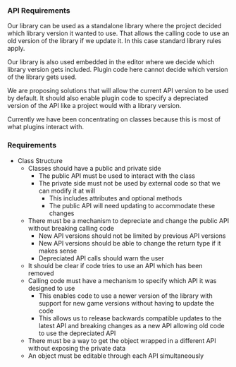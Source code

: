 ### API Requirements

Our library can be used as a standalone library where the project decided which library version it wanted to use. 
That allows the calling code to use an old version of the library if we update it.
In this case standard library rules apply.

Our library is also used embedded in the editor where we decide which library version gets included.
Plugin code here cannot decide which version of the library gets used.

We are proposing solutions that will allow the current API version to be used by default.
It should also enable plugin code to specify a depreciated version of the API like a project would with a library version.

Currently we have been concentrating on classes because this is most of what plugins interact with.

### Requirements
- Class Structure
  - Classes should have a public and private side
    - The public API must be used to interact with the class
    - The private side must not be used by external code so that we can modify it at will
      - This includes attributes and optional methods
      - The public API will need updating to accommodate these changes
  - There must be a mechanism to depreciate and change the public API without breaking calling code
    - New API versions should not be limited by previous API versions
    - New API versions should be able to change the return type if it makes sense
    - Depreciated API calls should warn the user
  - It should be clear if code tries to use an API which has been removed
  - Calling code must have a mechanism to specify which API it was designed to use
    - This enables code to use a newer version of the library with support for new game versions without having to update the code
    - This allows us to release backwards compatible updates to the latest API and breaking changes as a new API allowing old code to use the depreciated API
  - There must be a way to get the object wrapped in a different API without exposing the private data
  - An object must be editable through each API simultaneously
